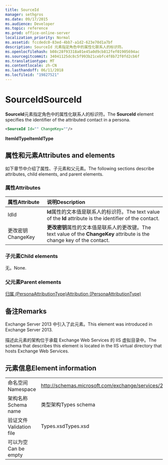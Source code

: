 ```yaml
---
title: SourceId
manager: sethgros
ms.date: 09/17/2015
ms.audience: Developer
ms.topic: reference
ms.prod: office-online-server
localization_priority: Normal
ms.assetid: fccdedc0-83ed-4bb7-a1d2-623e70d1a7bf
description: SourceId 元素指定角色中的属性化联系人的标识符。
ms.openlocfilehash: b08c28f93318a01e45a0d9cb812fef01905694ac
ms.sourcegitcommit: 34041125dc8c5f993b21cebfc4f8b72f0fd2cb6f
ms.translationtype: MT
ms.contentlocale: zh-CN
ms.lasthandoff: 06/11/2018
ms.locfileid: "19827521"
---
```

# <a name="sourceid"></a><span data-ttu-id="16b21-103">SourceId</span><span class="sxs-lookup"><span data-stu-id="16b21-103">SourceId</span></span>

<span data-ttu-id="16b21-104">**SourceId**元素指定角色中的属性化联系人的标识符。</span><span class="sxs-lookup"><span data-stu-id="16b21-104">The **SourceId** element specifies the identifier of the attributed contact in a persona.</span></span> 
  
```XML
<SourceId Id="" ChangeKey=""/>
```

 <span data-ttu-id="16b21-105">**ItemIdType**</span><span class="sxs-lookup"><span data-stu-id="16b21-105">**ItemIdType**</span></span>
## <a name="attributes-and-elements"></a><span data-ttu-id="16b21-106">属性和元素</span><span class="sxs-lookup"><span data-stu-id="16b21-106">Attributes and elements</span></span>

<span data-ttu-id="16b21-107">如下章节中介绍了属性、子元素和父元素。</span><span class="sxs-lookup"><span data-stu-id="16b21-107">The following sections describe attributes, child elements, and parent elements.</span></span>
  
### <a name="attributes"></a><span data-ttu-id="16b21-108">属性</span><span class="sxs-lookup"><span data-stu-id="16b21-108">Attributes</span></span>

|<span data-ttu-id="16b21-109">**属性**</span><span class="sxs-lookup"><span data-stu-id="16b21-109">**Attribute**</span></span>|<span data-ttu-id="16b21-110">**说明**</span><span class="sxs-lookup"><span data-stu-id="16b21-110">**Description**</span></span>|
|:-----|:-----|
|<span data-ttu-id="16b21-111">Id</span><span class="sxs-lookup"><span data-stu-id="16b21-111">Id</span></span>  <br/> |<span data-ttu-id="16b21-112">**Id**属性的文本值是联系人的标识符。</span><span class="sxs-lookup"><span data-stu-id="16b21-112">The text value of the **Id** attribute is the identifier of the contact.</span></span>  <br/> |
|<span data-ttu-id="16b21-113">更改密钥</span><span class="sxs-lookup"><span data-stu-id="16b21-113">ChangeKey</span></span>  <br/> |<span data-ttu-id="16b21-114">**更改密钥**属性的文本值是联系人的更改键。</span><span class="sxs-lookup"><span data-stu-id="16b21-114">The text value of the **ChangeKey** attribute is the change key of the contact.</span></span>  <br/> |
   
### <a name="child-elements"></a><span data-ttu-id="16b21-115">子元素</span><span class="sxs-lookup"><span data-stu-id="16b21-115">Child elements</span></span>

<span data-ttu-id="16b21-116">无。</span><span class="sxs-lookup"><span data-stu-id="16b21-116">None.</span></span>
  
### <a name="parent-elements"></a><span data-ttu-id="16b21-117">父元素</span><span class="sxs-lookup"><span data-stu-id="16b21-117">Parent elements</span></span>

[<span data-ttu-id="16b21-118">归属 (PersonaAttributionType)</span><span class="sxs-lookup"><span data-stu-id="16b21-118">Attribution (PersonaAttributionType)</span></span>](attribution-personaattributiontype.md)
  
## <a name="remarks"></a><span data-ttu-id="16b21-119">备注</span><span class="sxs-lookup"><span data-stu-id="16b21-119">Remarks</span></span>

<span data-ttu-id="16b21-120">Exchange Server 2013 中引入了此元素。</span><span class="sxs-lookup"><span data-stu-id="16b21-120">This element was introduced in Exchange Server 2013.</span></span>
  
<span data-ttu-id="16b21-121">描述此元素的架构位于承载 Exchange Web Services 的 IIS 虚拟目录中。</span><span class="sxs-lookup"><span data-stu-id="16b21-121">The schema that describes this element is located in the IIS virtual directory that hosts Exchange Web Services.</span></span>
  
## <a name="element-information"></a><span data-ttu-id="16b21-122">元素信息</span><span class="sxs-lookup"><span data-stu-id="16b21-122">Element information</span></span>

|||
|:-----|:-----|
|<span data-ttu-id="16b21-123">命名空间</span><span class="sxs-lookup"><span data-stu-id="16b21-123">Namespace</span></span>  <br/> |http://schemas.microsoft.com/exchange/services/2006/types  <br/> |
|<span data-ttu-id="16b21-124">架构名称</span><span class="sxs-lookup"><span data-stu-id="16b21-124">Schema name</span></span>  <br/> |<span data-ttu-id="16b21-125">类型架构</span><span class="sxs-lookup"><span data-stu-id="16b21-125">Types schema</span></span>  <br/> |
|<span data-ttu-id="16b21-126">验证文件</span><span class="sxs-lookup"><span data-stu-id="16b21-126">Validation file</span></span>  <br/> |<span data-ttu-id="16b21-127">Types.xsd</span><span class="sxs-lookup"><span data-stu-id="16b21-127">Types.xsd</span></span>  <br/> |
|<span data-ttu-id="16b21-128">可以为空</span><span class="sxs-lookup"><span data-stu-id="16b21-128">Can be empty</span></span>  <br/> ||
   

